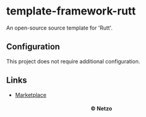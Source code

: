 # template-framework-rutt

An open-source source template for 'Rutt'.

## Configuration

This project does not require additional configuration.

## Links

- [Marketplace](https://app.netzo.io/templates/template-framework-rutt)

<div align="center">
  <h4>© Netzo</h4>
</div>
